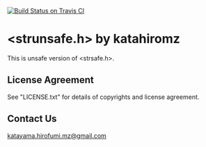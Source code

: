 [![Build Status on Travis CI](https://travis-ci.org/katahiromz/strunsafe.svg?branch=master)](https://travis-ci.org/katahiromz/strunsafe)

# <strunsafe.h> by katahiromz

This is unsafe version of <strsafe.h>.

## License Agreement

See "LICENSE.txt" for details of copyrights and license agreement.

## Contact Us

katayama.hirofumi.mz@gmail.com
